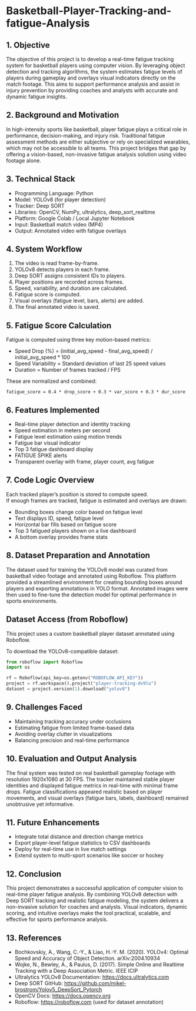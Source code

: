 # Basketball-Player-Tracking-and-fatigue-Analysis
## 1. Objective
The objective of this project is to develop a real-time fatigue tracking system for basketball players using computer vision. 
By leveraging object detection and tracking algorithms, the system estimates fatigue levels of players during gameplay and overlays 
visual indicators directly on the match footage. This aims to support performance analysis and assist in injury prevention by providing 
coaches and analysts with accurate and dynamic fatigue insights.

## 2. Background and Motivation
In high-intensity sports like basketball, player fatigue plays a critical role in performance, decision-making, and injury risk. 
Traditional fatigue assessment methods are either subjective or rely on specialized wearables, which may not be accessible to all teams. 
This project bridges that gap by offering a vision-based, non-invasive fatigue analysis solution using video footage alone.

## 3. Technical Stack
- Programming Language: Python  
- Model: YOLOv8 (for player detection)  
- Tracker: Deep SORT  
- Libraries: OpenCV, NumPy, ultralytics, deep_sort_realtime  
- Platform: Google Colab / Local Jupyter Notebook  
- Input: Basketball match video (MP4)  
- Output: Annotated video with fatigue overlays

## 4. System Workflow
1. The video is read frame-by-frame.  
2. YOLOv8 detects players in each frame.  
3. Deep SORT assigns consistent IDs to players.  
4. Player positions are recorded across frames.  
5. Speed, variability, and duration are calculated.  
6. Fatigue score is computed.  
7. Visual overlays (fatigue level, bars, alerts) are added.  
8. The final annotated video is saved.

## 5. Fatigue Score Calculation
Fatigue is computed using three key motion-based metrics:
- Speed Drop (%) = (initial_avg_speed - final_avg_speed) / initial_avg_speed * 100  
- Speed Variability = Standard deviation of last 25 speed values  
- Duration = Number of frames tracked / FPS  

These are normalized and combined:
```
fatigue_score = 0.4 * drop_score + 0.3 * var_score + 0.3 * dur_score
```

## 6. Features Implemented
- Real-time player detection and identity tracking  
- Speed estimation in meters per second  
- Fatigue level estimation using motion trends  
- Fatigue bar visual indicator  
- Top 3 fatigue dashboard display  
- FATIGUE SPIKE alerts  
- Transparent overlay with frame, player count, avg fatigue

## 7. Code Logic Overview
Each tracked player’s position is stored to compute speed.  
If enough frames are tracked, fatigue is estimated and overlays are drawn:
- Bounding boxes change color based on fatigue level  
- Text displays ID, speed, fatigue level  
- Horizontal bar fills based on fatigue score  
- Top 3 fatigued players shown on a live dashboard  
- A bottom overlay provides frame stats

## 8. Dataset Preparation and Annotation
The dataset used for training the YOLOv8 model was curated from basketball video footage and annotated using Roboflow. 
This platform provided a streamlined environment for creating bounding boxes around players and exporting annotations in YOLO format. 
Annotated images were then used to fine-tune the detection model for optimal performance in sports environments.
## Dataset Access (from Roboflow)

This project uses a custom basketball player dataset annotated using Roboflow.

To download the YOLOv8-compatible dataset:

```python
from roboflow import Roboflow
import os

rf = Roboflow(api_key=os.getenv("ROBOFLOW_API_KEY"))
project = rf.workspace().project("player-tracking-dv9lo")
dataset = project.version(1).download("yolov8")

```


## 9. Challenges Faced
- Maintaining tracking accuracy under occlusions  
- Estimating fatigue from limited frame-based data  
- Avoiding overlay clutter in visualizations  
- Balancing precision and real-time performance

## 10. Evaluation and Output Analysis
The final system was tested on real basketball gameplay footage with resolution 1920x1080 at 30 FPS. 
The tracker maintained stable player identities and displayed fatigue metrics in real-time with minimal frame drops. 
Fatigue classifications appeared realistic based on player movements, and visual overlays (fatigue bars, labels, dashboard) remained unobtrusive yet informative.

## 11. Future Enhancements
- Integrate total distance and direction change metrics  
- Export player-level fatigue statistics to CSV dashboards  
- Deploy for real-time use in live match settings  
- Extend system to multi-sport scenarios like soccer or hockey

## 12. Conclusion
This project demonstrates a successful application of computer vision to real-time player fatigue analysis. 
By combining YOLOv8 detection with Deep SORT tracking and realistic fatigue modeling, the system delivers a non-invasive solution for coaches and analysts. 
Visual indicators, dynamic scoring, and intuitive overlays make the tool practical, scalable, and effective for sports performance analysis.

## 13. References
- Bochkovskiy, A., Wang, C.-Y., & Liao, H.-Y. M. (2020). YOLOv4: Optimal Speed and Accuracy of Object Detection. arXiv:2004.10934  
- Wojke, N., Bewley, A., & Paulus, D. (2017). Simple Online and Realtime Tracking with a Deep Association Metric. IEEE ICIP  
- Ultralytics YOLOv8 Documentation: https://docs.ultralytics.com  
- Deep SORT GitHub: https://github.com/mikel-brostrom/Yolov5_DeepSort_Pytorch  
- OpenCV Docs: https://docs.opencv.org  
- Roboflow: https://roboflow.com (used for dataset annotation)
